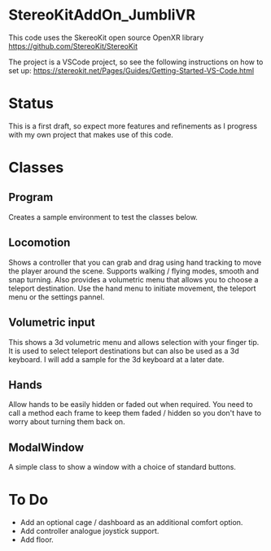 # StereoKitAddOn_JumbliVR
This code uses the SkereoKit open source OpenXR library
https://github.com/StereoKit/StereoKit

The project is a VSCode project, so see the following instructions on how to set up:
https://stereokit.net/Pages/Guides/Getting-Started-VS-Code.html

# Status
This is a first draft, so expect more features and refinements as I progress with my own project that makes use of this code.

# Classes

## Program
Creates a sample environment to test the classes below.

## Locomotion
Shows a controller that you can grab and drag using hand tracking to move the player around the scene. Supports walking / flying modes, smooth and snap turning.
Also provides a volumetric menu that allows you to choose a teleport destination.
Use the hand menu to initiate movement, the teleport menu or the settings pannel.

## Volumetric input
This shows a 3d volumetric menu and allows selection with your finger tip. It is used to select teleport destinations but can also be used as a 3d keyboard. I will add a sample for the 3d keyboard at a later date.

## Hands
Allow hands to be easily hidden or faded out when required. You need to call a method each frame to keep them faded / hidden so you don't have to worry about turning them back on.

## ModalWindow
A simple class to show a window with a choice of standard buttons.

# To Do
- Add an optional cage / dashboard as an additional comfort option.
- Add controller analogue joystick support.
- Add floor.
